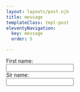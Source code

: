 ```yaml
---
layout: layouts/post.njk
title: message
templateClass: tmpl-post
eleventyNavigation:
  key: message
  order: 5

---
```


<form>
  <label for="fname">First name:</label><br>
  <input type="text" id="fname" name="fname"><br>
  <label for="sname">Sir name:</label><br>
  <input type="text" id="sname" name="sname">
</form>
